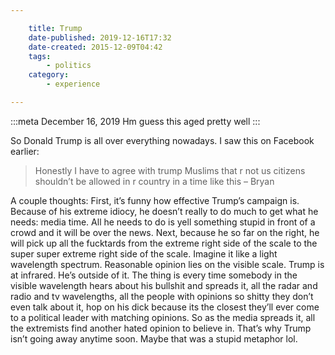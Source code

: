 ```yaml
---

    title: Trump 
    date-published: 2019-12-16T17:32
    date-created: 2015-12-09T04:42
    tags:
        - politics
    category:
        - experience

---
```


:::meta
<time datetime="2019-12-16T17:34"> December 16, 2019 </time>
Hm guess this aged pretty well
:::

So Donald Trump is all over everything nowadays. I saw this on Facebook earlier:

> Honestly I have to agree with trump Muslims that r not us citizens shouldn’t be allowed in r country in a time like this – Bryan

A couple thoughts: First, it’s funny how effective Trump’s campaign is. Because of his extreme idiocy, he doesn’t really to do much to get what he needs: media time. All he needs to do is yell something stupid in front of a crowd and it will be over the news. Next, because he so far on the right, he will pick up all the fucktards from the extreme right side of the scale to the super super extreme right side of the scale. Imagine it like a light wavelength spectrum. Reasonable opinion lies on the visible scale. Trump is at infrared. He’s outside of it. The thing is every time somebody in the visible wavelength hears about his bullshit and spreads it, all the radar and radio and tv wavelengths, all the people with opinions so shitty they don’t even talk about it, hop on his dick because its the closest they’ll ever come to a political leader with matching opinions. So as the media spreads it, all the extremists find another hated opinion to believe in. That’s why Trump isn’t going away anytime soon. Maybe that was a stupid metaphor lol.
